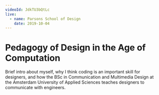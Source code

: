 ```yaml
---
videoId: JdkTU3bQtLc
live:
  - name: Parsons School of Design
    date: 2019-10-04
---
```


# Pedagogy of Design in the Age of Computation

Brief intro about myself, why I think coding is an important skill for designers, and how the BSc in Communication and Multimedia Design at the Amsterdam University of Applied Sciences teaches designers to communicate with engineers.
